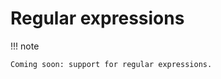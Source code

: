 <h1>Regular expressions</h1>

!!! note 

	Coming soon: support for regular expressions.

[!comment]: <> (<a href="https://github.com/uvue-git/fetch-ledger/issues/801" target=_blank>https://github.com/uvue-git/fetch-ledger/issues/801</a>)